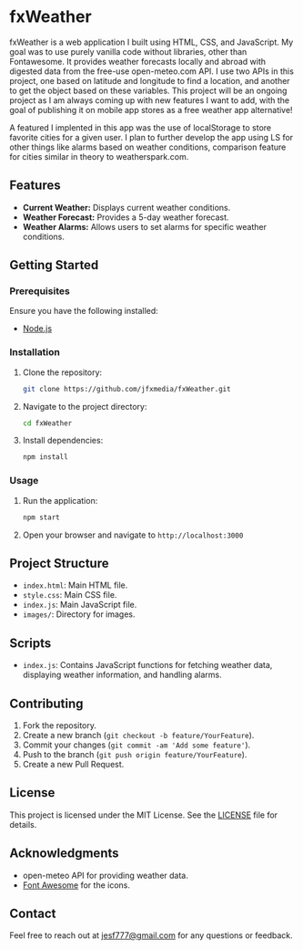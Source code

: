 # fxWeather

fxWeather is a web application I built using HTML, CSS, and JavaScript. My goal was to use purely vanilla code without libraries, other than Fontawesome.
It provides weather forecasts locally and abroad with digested data from the free-use open-meteo.com API.
I use two APIs in this project, one based on latitude and longitude to find a location, and another to get the object based on these variables. This project will be an ongoing project as I am always coming up with new features I want to add, with the goal of publishing it on mobile app stores as a free weather app alternative!

A featured I implented in this app was the use of localStorage to store favorite cities for a given user. I plan to further develop the app using LS for other things like alarms based on weather conditions, comparison feature for cities similar in theory to weatherspark.com.

## Features
- **Current Weather:** Displays current weather conditions.
- **Weather Forecast:** Provides a 5-day weather forecast.
- **Weather Alarms:** Allows users to set alarms for specific weather conditions.

## Getting Started

### Prerequisites
Ensure you have the following installed:
- [Node.js](https://nodejs.org/)

### Installation

1. Clone the repository:
    ```sh
    git clone https://github.com/jfxmedia/fxWeather.git
    ```
2. Navigate to the project directory:
    ```sh
    cd fxWeather
    ```
3. Install dependencies:
    ```sh
    npm install
    ```

### Usage

1. Run the application:
    ```sh
    npm start
    ```
2. Open your browser and navigate to `http://localhost:3000`

## Project Structure
- `index.html`: Main HTML file.
- `style.css`: Main CSS file.
- `index.js`: Main JavaScript file.
- `images/`: Directory for images.

## Scripts
- `index.js`: Contains JavaScript functions for fetching weather data, displaying weather information, and handling alarms.

## Contributing

1. Fork the repository.
2. Create a new branch (`git checkout -b feature/YourFeature`).
3. Commit your changes (`git commit -am 'Add some feature'`).
4. Push to the branch (`git push origin feature/YourFeature`).
5. Create a new Pull Request.

## License

This project is licensed under the MIT License. See the [LICENSE](LICENSE) file for details.

## Acknowledgments

- open-meteo API for providing weather data.
- [Font Awesome](https://fontawesome.com/) for the icons.

## Contact

Feel free to reach out at [jesf777@gmail.com](mailto:jesf777@gmail.com) for any questions or feedback.
